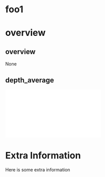 # foo1

# overview

## overview 

None

## depth_average 

![depth_average](/home/lochy/ASPECT_PROJECT/aspectLib/tests/integration/fixtures/foo1/DepthAverage_t0.00000000e+00.pdf)

# Extra Information

Here is some extra information
